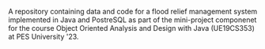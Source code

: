 A repository containing data and code for a flood relief management system implemented in Java and PostreSQL as part of the mini-project componenet for the course Object Oriented Analysis and Design with Java (UE19CS353) at PES University '23. 
